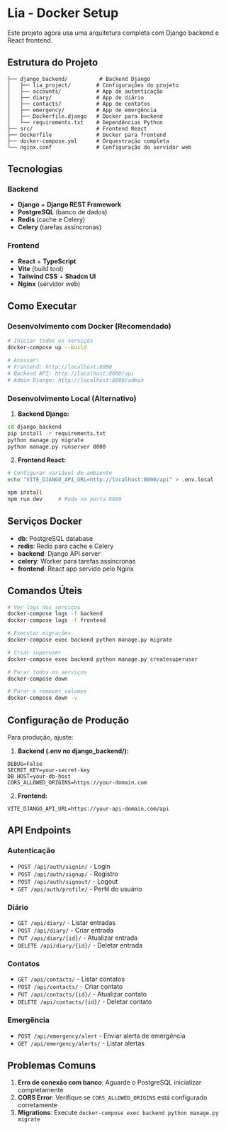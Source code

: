 
# Lia - Docker Setup

Este projeto agora usa uma arquitetura completa com Django backend e React frontend.

## Estrutura do Projeto

```
├── django_backend/          # Backend Django
│   ├── lia_project/        # Configurações do projeto
│   ├── accounts/           # App de autenticação
│   ├── diary/              # App de diário
│   ├── contacts/           # App de contatos
│   ├── emergency/          # App de emergência
│   ├── Dockerfile.django   # Docker para backend
│   └── requirements.txt    # Dependências Python
├── src/                    # Frontend React
├── Dockerfile              # Docker para frontend
├── docker-compose.yml      # Orquestração completa
└── nginx.conf              # Configuração do servidor web
```

## Tecnologias

### Backend
- **Django** + **Django REST Framework**
- **PostgreSQL** (banco de dados)
- **Redis** (cache e Celery)
- **Celery** (tarefas assíncronas)

### Frontend
- **React** + **TypeScript**
- **Vite** (build tool)
- **Tailwind CSS** + **Shadcn UI**
- **Nginx** (servidor web)

## Como Executar

### Desenvolvimento com Docker (Recomendado)

```bash
# Iniciar todos os serviços
docker-compose up --build

# Acessar:
# Frontend: http://localhost:8080
# Backend API: http://localhost:8000/api
# Admin Django: http://localhost:8000/admin
```

### Desenvolvimento Local (Alternativo)

1. **Backend Django:**
```bash
cd django_backend
pip install -r requirements.txt
python manage.py migrate
python manage.py runserver 8000
```

2. **Frontend React:**
```bash
# Configurar variável de ambiente
echo "VITE_DJANGO_API_URL=http://localhost:8000/api" > .env.local

npm install
npm run dev     # Roda na porta 8080
```

## Serviços Docker

- **db**: PostgreSQL database
- **redis**: Redis para cache e Celery
- **backend**: Django API server
- **celery**: Worker para tarefas assíncronas
- **frontend**: React app servido pelo Nginx

## Comandos Úteis

```bash
# Ver logs dos serviços
docker-compose logs -f backend
docker-compose logs -f frontend

# Executar migrações
docker-compose exec backend python manage.py migrate

# Criar superuser
docker-compose exec backend python manage.py createsuperuser

# Parar todos os serviços
docker-compose down

# Parar e remover volumes
docker-compose down -v
```

## Configuração de Produção

Para produção, ajuste:

1. **Backend (.env no django_backend/):**
```
DEBUG=False
SECRET_KEY=your-secret-key
DB_HOST=your-db-host
CORS_ALLOWED_ORIGINS=https://your-domain.com
```

2. **Frontend:**
```
VITE_DJANGO_API_URL=https://your-api-domain.com/api
```

## API Endpoints

### Autenticação
- `POST /api/auth/signin/` - Login
- `POST /api/auth/signup/` - Registro
- `POST /api/auth/signout/` - Logout
- `GET /api/auth/profile/` - Perfil do usuário

### Diário
- `GET /api/diary/` - Listar entradas
- `POST /api/diary/` - Criar entrada
- `PUT /api/diary/{id}/` - Atualizar entrada
- `DELETE /api/diary/{id}/` - Deletar entrada

### Contatos
- `GET /api/contacts/` - Listar contatos
- `POST /api/contacts/` - Criar contato
- `PUT /api/contacts/{id}/` - Atualizar contato
- `DELETE /api/contacts/{id}/` - Deletar contato

### Emergência
- `POST /api/emergency/alert` - Enviar alerta de emergência
- `GET /api/emergency/alerts/` - Listar alertas

## Problemas Comuns

1. **Erro de conexão com banco**: Aguarde o PostgreSQL inicializar completamente
2. **CORS Error**: Verifique se `CORS_ALLOWED_ORIGINS` está configurado corretamente
3. **Migrations**: Execute `docker-compose exec backend python manage.py migrate`
